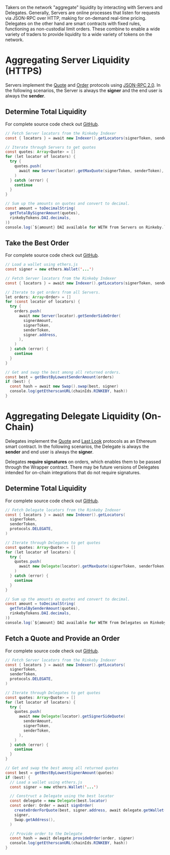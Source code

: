 Takers on the network "aggregate" liquidity by interacting with Servers and Delegates. Generally, Servers are online processes that listen for requests via JSON-RPC over HTTP, making for on-demand real-time pricing. Delegates on the other hand are smart contracts with fixed rules, functioning as non-custodial limit orders. These combine to enable a wide variety of traders to provide liquidity to a wide variety of tokens on the network.

# Aggregating Server Liquidity (HTTPS)

Servers implement the [Quote](../protocols/quote.md) and [Order](../protocols/order.md) protocols using [JSON-RPC 2.0](http://www.jsonrpc.org/specification). In the following scenarios, the Server is always the **signer** and the end user is always the **sender**.

## Determine Total Liquidity

For complete source code check out [GitHub](https://github.com/airswap/airswap-taker-examples/blob/master/examples/server-liquidity.ts).

```java
// Fetch Server locators from the Rinkeby Indexer
const { locators } = await new Indexer().getLocators(signerToken, senderToken)

// Iterate through Servers to get quotes
const quotes: Array<Quote> = []
for (let locator of locators) {
  try {
    quotes.push(
      await new Server(locator).getMaxQuote(signerToken, senderToken),
    )
  } catch (error) {
    continue
  }
}

// Sum up the amounts on quotes and convert to decimal.
const amount = toDecimalString(
  getTotalBySignerAmount(quotes),
  rinkebyTokens.DAI.decimals,
))
console.log(`${amount} DAI available for WETH from Servers on Rinkeby.`)
```

## Take the Best Order

For complete source code check out [GitHub](https://github.com/airswap/airswap-taker-examples/blob/master/examples/server-order.ts).

```java
// Load a wallet using ethers.js
const signer = new ethers.Wallet('...')

// Fetch Server locators from the Rinkeby Indexer
const { locators } = await new Indexer().getLocators(signerToken, senderToken)

// Iterate to get orders from all Servers.
let orders: Array<Order> = []
for (const locator of locators) {
  try {
    orders.push(
      await new Server(locator).getSenderSideOrder(
        signerAmount,
        signerToken,
        senderToken,
        signer.address,
      ),
    )
  } catch (error) {
    continue
  }
}

// Get and swap the best among all returned orders.
const best = getBestByLowestSenderAmount(orders)
if (best) {
  const hash = await new Swap().swap(best, signer)
  console.log(getEtherscanURL(chainIds.RINKEBY, hash))
}
```

# Aggregating Delegate Liquidity (On-Chain)

Delegates implement the [Quote](../protocols/quote.md) and [Last Look](../protocols/last-look.md) protocols as an Ethereum smart contract. In the following scenarios, the Delegate is always the **sender** and end user is always the **signer**.

Delegates **require signatures** on orders, which enables them to be passed through the Wrapper contract. There may be future versions of Delegates intended for on-chain integrations that do not require signatures.

## Determine Total Liquidity

For complete source code check out [GitHub](https://github.com/airswap/airswap-taker-examples/blob/master/examples/delegate-liquidity.ts).

```java
// Fetch Delegate locators from the Rinkeby Indexer
const { locators } = await new Indexer().getLocators(
  signerToken,
  senderToken,
  protocols.DELEGATE,
)

// Iterate through Delegates to get quotes
const quotes: Array<Quote> = []
for (let locator of locators) {
  try {
    quotes.push(
      await new Delegate(locator).getMaxQuote(signerToken, senderToken),
    )
  } catch (error) {
    continue
  }
}

// Sum up the amounts on quotes and convert to decimal.
const amount = toDecimalString(
  getTotalBySenderAmount(quotes),
  rinkebyTokens.DAI.decimals,
))
console.log(`${amount} DAI available for WETH from Delegates on Rinkeby.`)
```

## Fetch a Quote and Provide an Order

For complete source code check out [GitHub](https://github.com/airswap/airswap-taker-examples/blob/master/examples/delegate-order.ts).

```java
// Fetch Server locators from the Rinkeby Indexer
const { locators } = await new Indexer().getLocators(
  signerToken,
  senderToken,
  protocols.DELEGATE,
)

// Iterate through Delegates to get quotes
const quotes: Array<Quote> = []
for (let locator of locators) {
  try {
    quotes.push(
      await new Delegate(locator).getSignerSideQuote(
        senderAmount,
        signerToken,
        senderToken,
      ),
    )
  } catch (error) {
    continue
  }
}

// Get and swap the best among all returned quotes
const best = getBestByLowestSignerAmount(quotes)
if (best) {
  // Load a wallet using ethers.js
  const signer = new ethers.Wallet('...')

  // Construct a Delegate using the best locator
  const delegate = new Delegate(best.locator)
  const order: Order = await signOrder(
    createOrderForQuote(best, signer.address, await delegate.getWallet()),
    signer,
    Swap.getAddress(),
  )

  // Provide order to the Delegate
  const hash = await delegate.provideOrder(order, signer)
  console.log(getEtherscanURL(chainIds.RINKEBY, hash))
}
```
